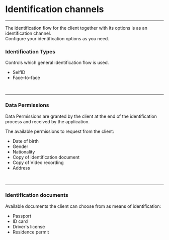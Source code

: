 # Identification channels

---

The identification flow for the client together with its options is  as an identification channel.  
Configure your identification options as you need.

### Identification Types <a name="identification-types"></a>

Controls which general identification flow is used.

- SelfID
- Face-to-face

<br >

---

### Data Permissions <a name="data-permissions"></a>

Data Permissions are granted by the client at the end of the identification process and received by the application.

The available permissions to request from the client:

- Date of birth
- Gender
- Nationality
- Copy of identification document
- Copy of Video recording
- Address

<br >

---

### Identification documents <a name="identification-documents"></a>

Available documents the client can choose from as means of identification:

- Passport
- ID card
- Driver's license
- Residence permit
